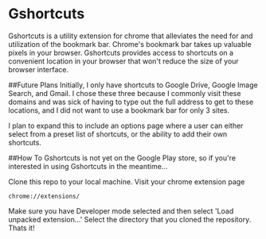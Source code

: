 # Gshortcuts
Gshortcuts is a utility extension for chrome that alleviates the need for and utilization of the bookmark bar. Chrome's bookmark bar takes up valuable pixels in your browser. Gshortcuts provides access to shortcuts on a convenient location in your browser that won't reduce the size of your browser interface.

##Future Plans
Initially, I only have shortcuts to Google Drive, Google Image Search, and Gmail. I chose these three because I commonly visit these domains and was sick of having to type out the full address to get to these locations, and I did not want to use a bookmark bar for only 3 sites.

I plan to expand this to include an options page where a user can either select from a preset list of shortcuts, or the ability to add their own shortcuts.

##How To
Gshortcuts is not yet on the Google Play store, so if you're interested in using Gshortcuts in the meantime...

Clone this repo to your local machine.
Visit your chrome extension page
```
chrome://extensions/
```
Make sure you have Developer mode selected and then select
'Load unpacked extension...'
Select the directory that you cloned the repository.
Thats it! 
